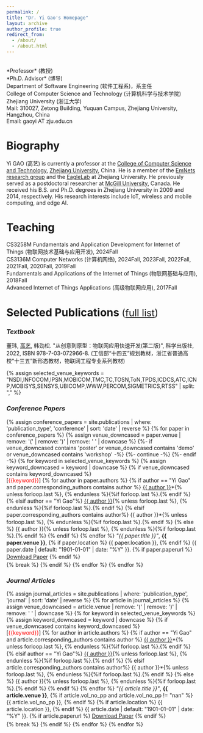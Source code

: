 ```yaml
---
permalink: /
title: "Dr. Yi Gao's Homepage"
layout: archive
author_profile: true
redirect_from: 
  - /about/
  - /about.html
---
```


<style>
ul {
  list-style-type: none; /* 移除项目符号 */
  padding: 0; /* 移除列表的内边距 */
  margin: 0; /* 移除列表的外边距 */
}

li {
  line-height: 1.3; /* 减小行间距，数值越小，间距越小 */
  margin-bottom: 3px; /* 减少底部外边距，数值越小，间距越小 */
}
</style>


<br>
*Professor* (教授)<br>
*Ph.D. Advisor* (博导)<br>
Department of Software Engineering (软件工程系)，系主任<br>
College of Computer Science and Technology (计算机科学与技术学院)<br>
Zhejiang University (浙江大学)<br>
Mail: 310027, Zetong Building, Yuquan Campus, Zhejiang University, Hangzhou, China<br>
Email: gaoyi AT zju.edu.cn<br>


Biography
========
Yi GAO (高艺) is currently a professor at the [College of Computer Science and Technology](http://www.cs.zju.edu.cn/), [Zhejiang University](https://www.zju.edu.cn/), China. He is a member of the [EmNets research group](https://www.emnets.cn) and the [EagleLab](http://eagle.zju.edu.cn/) at Zhejiang University. He previously served as a postdoctoral researcher at [McGill University](https://www.mcgill.ca/), Canada. He received his B.S. and Ph.D. degrees in Zhejiang University in 2009 and 2014, respectively. His research interests include IoT, wireless and mobile computing, and edge AI.

Teaching
========
CS3258M Fundamentals and Application Development for Internet of Things (物联网技术基础与应用开发), 2024Fall<br>
CS3136M Computer Networks (计算机网络), 2024Fall, 2023Fall, 2022Fall, 2021Fall, 2020Fall, 2019Fall<br>
Fundamentals and Applications of the Internet of Things (物联网基础与应用), 2018Fall<br>
Advanced Internet of Things Applications (高级物联网应用), 2017Fall<br>


Selected Publications <span style="font-size: 0.9em; font-weight: normal;">([full list](/publications/))</span>
========
<h3><em>Textbook</em></h3>
董玮, <u>高艺</u>, 韩劲松. "从创意到原型：物联网应用快速开发(第二版)", 科学出版社, 2022, ISBN 978-7-03-072966-8. (工信部“十四五”规划教材，浙江省普通高校“十三五”新形态教材，物联网工程专业系列教材)<br>

{% assign selected_venue_keywords = "NSDI,INFOCOM,IPSN,MOBICOM,TMC,TC,TOSN,ToN,TPDS,ICDCS,ATC,ICNP,MOBISYS,SENSYS,UBICOMP,WWW,PERCOM,SIGMETRICS,RTSS" | split: "," %}
<!-- 显示 Conference Papers -->
<h3><em>Conference Papers</em></h3>
<ul>
{% assign conference_papers = site.publications | where: 'publication_type', 'conference' | sort: 'date' | reverse %}
{% for paper in conference_papers %}
  {% assign venue_downcased = paper.venue | remove: '(' | remove: ')' | remove: ' ' | downcase %} 
  {%- if venue_downcased contains 'poster' or venue_downcased contains 'demo' or venue_downcased contains 'workshop' -%}
    {%- continue -%}
  {%- endif -%} 
  {% for keyword in selected_venue_keywords %}
    {% assign keyword_downcased = keyword | downcase %}
    {% if venue_downcased contains keyword_downcased %}
      <li>
        [<span style="color:red;">{{keyword}}</span>]
        {% for author in paper.authors %}
          {% if author == "Yi Gao" and paper.corresponding_authors contains author %}
            <u>{{ author }}</u>*{% unless forloop.last %}, {% endunless %}{%if forloop.last %}.{% endif %}
          {% elsif author == "Yi Gao"%}
            <u>{{ author }}</u>{% unless forloop.last %}, {% endunless %}{%if forloop.last %}.{% endif %}
          {% elsif  paper.corresponding_authors contains author%}
            {{ author }}*{% unless forloop.last %}, {% endunless %}{%if forloop.last %}.{% endif %}
          {% else %}
            {{ author }}{% unless forloop.last %}, {% endunless %}{%if forloop.last %}.{% endif %}
          {% endif %}          
        {% endfor %}
        <em>"{{ paper.title }}"</em>,
        <strong>{{ paper.venue }}</strong>,
        {% if paper.location %}
          {{ paper.location }}, 
        {% endif %}
        {{ paper.date | default: "1901-01-01" | date: "%Y" }}.
        {% if paper.paperurl %}
          <a href=" {{ paper.paperurl }} ">Download Paper</a>
        {% endif %}  
      </li>
      {% break %}
    {% endif %}
  {% endfor %}
{% endfor %}
</ul>

<!-- 显示 Journal Articles -->
<h3><em>Journal Articles</em></h3>
<ul>
{% assign journal_articles = site.publications | where: 'publication_type', 'journal' | sort: 'date' | reverse %}
{% for article in journal_articles %}
  {% assign venue_downcased = article.venue | remove: '(' | remove: ')' | remove: ' ' | downcase %}
  {% for keyword in selected_venue_keywords %}
    {% assign keyword_downcased = keyword | downcase %}
    {% if venue_downcased contains keyword_downcased %}
      <li>
        [<span style="color:red;">{{keyword}}</span>]
        {% for author in article.authors %}
          {% if author == "Yi Gao" and article.corresponding_authors contains author %}
            <u>{{ author }}</u>*{% unless forloop.last %}, {% endunless %}{%if forloop.last %}.{% endif %}
          {% elsif author == "Yi Gao"%}
            <u>{{ author }}</u>{% unless forloop.last %}, {% endunless %}{%if forloop.last %}.{% endif %}
          {% elsif  article.corresponding_authors contains author%}
            {{ author }}*{% unless forloop.last %}, {% endunless %}{%if forloop.last %}.{% endif %}
          {% else %}
            {{ author }}{% unless forloop.last %}, {% endunless %}{%if forloop.last %}.{% endif %}
          {% endif %}          
        {% endfor %}
        <em>"{{ article.title }}"</em>,
        <strong>{{ article.venue }}</strong>,
        {% if article.vol_no_pp and article.vol_no_pp != "nan" %}
          {{ article.vol_no_pp }},
        {% endif %} 
        {% if article.location %}
          {{ article.location }}, 
        {% endif %}
        {{ article.date | default: "1901-01-01" | date: "%Y" }}.
        {% if article.paperurl %}
          <a href=" {{ article.paperurl }} ">Download Paper</a>
        {% endif %}   
      </li>
      {% break %}
    {% endif %}
  {% endfor %}
{% endfor %}
</ul>

